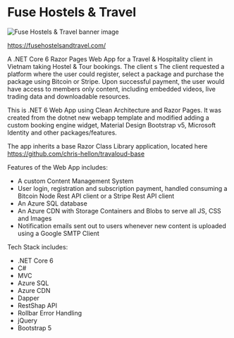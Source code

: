 # Fuse Hostels & Travel

![Fuse Hostels & Travel banner image](https://fusehostelsandtravel.blob.core.windows.net/images/fuse-hostels-banner-home-page.webp)

https://fusehostelsandtravel.com/

A .NET Core 6 Razor Pages Web App for a Travel & Hospitality client in Vietnam taking Hostel & Tour bookings.
The client s
The client requested a platform where the user could register, select a package and purchase the package using Bitcoin or Stripe.
Upon successful payment, the user would have access to members only content, including embedded videos, live trading data and downloadable resources.

This is .NET 6 Web App using Clean Architecture and Razor Pages. It was created from the dotnet new webapp template and modified adding a custom booking engine widget, Material Design Bootstrap v5, Microsoft Identity and other packages/features.

The app inherits a base Razor Class Library application, located here https://github.com/chris-hellon/travaloud-base

Features of the Web App includes:

* A custom Content Management System
* User login, registration and subscription payment, handled consuming a Bitcoin Node Rest API client or a Stripe Rest API client
* An Azure SQL database
* An Azure CDN with Storage Containers and Blobs to serve all JS, CSS and Images
* Notification emails sent out to users whenever new content is uploaded using a Google SMTP Client

Tech Stack includes:

* .NET Core 6
* C#
* MVC
* Azure SQL
* Azure CDN
* Dapper
* RestShap API
* Rollbar Error Handling
* jQuery
* Bootstrap 5
